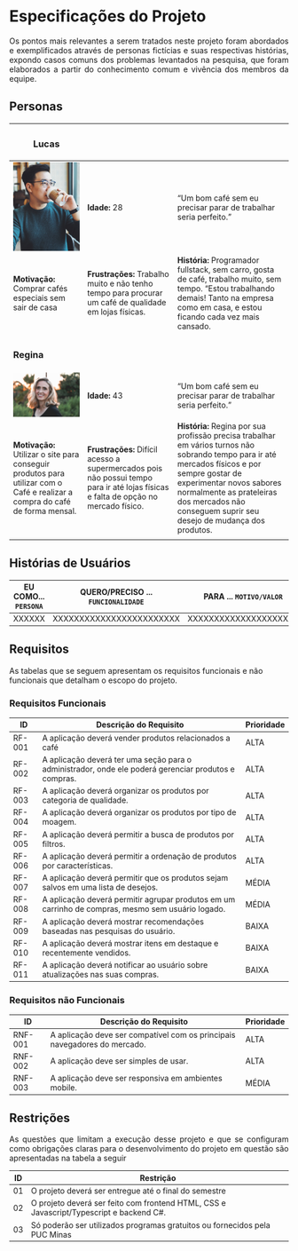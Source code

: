 # Especificações do Projeto

<p align= "justify">Os pontos mais relevantes a serem tratados neste projeto foram abordados e exemplificados através de personas fictícias e suas respectivas histórias, expondo casos comuns dos problemas levantados na pesquisa, que foram elaborados a partir do conhecimento comum e vivência dos membros da equipe.</p>

## Personas

|<h3>**Lucas**</h3> |  ||
| ------------------------------------------------------- | -------------------| ---------|
|<a href="https://unsplash.com/photos/g4DgCF90EM4"><img src=img/personas/lucas.png width="180" alt="Photo by Sung Wang on Unsplash"></a>| **Idade:** 28 | “Um bom café sem eu precisar parar de trabalhar seria perfeito.” |
**Motivação:**  Comprar cafés especiais sem sair de casa| **Frustrações:**  Trabalho muito e não tenho tempo para procurar um café de qualidade em lojas físicas.  |  **História:** Programador fullstack, sem carro, gosta de café, trabalho muito, sem tempo. “Estou trabalhando demais! Tanto na empresa como em casa, e estou ficando cada vez mais cansado.
| |  |  |
|<h3>**Regina**</h3> |  ||
| <a href="https://unsplash.com/photos/_H6wpor9mjs"><img src=img/personas/regina.jpg width="180" alt='Photo by Edward Cisneros on Unsplash'></a>| **Idade:** 43 | “Um bom café sem eu precisar parar de trabalhar seria perfeito.” |
**Motivação:** Utilizar o site para conseguir produtos para utilizar com o Café e realizar a compra do café de forma mensal. | **Frustrações:**  Difícil acesso a supermercados pois não possui tempo para ir até lojas físicas e falta de opção no mercado físico. |  **História:** Regina por sua profissão precisa trabalhar em vários turnos não sobrando tempo para ir até mercados físicos e por sempre gostar de experimentar novos sabores normalmente as prateleiras dos mercados não conseguem suprir seu desejo de mudança dos produtos.
| |  |  |

## Histórias de Usuários

|EU COMO... `PERSONA`| QUERO/PRECISO ... `FUNCIONALIDADE` |PARA ... `MOTIVO/VALOR`                 |
|--------------------|------------------------------------|----------------------------------------|
| XXXXXX | XXXXXXXXXXXXXXXXXXXXXXXX | XXXXXXXXXXXXXXXXXXXXX

## Requisitos

As tabelas que se seguem apresentam os requisitos funcionais e não funcionais que detalham o escopo do projeto.

### Requisitos Funcionais

|ID    | Descrição do Requisito  | Prioridade |
|------|-----------------------------------------|----|
|RF-001| A aplicação deverá vender produtos relacionados a café | ALTA |
|RF-002| A aplicação deverá ter uma seção para o administrador, onde ele poderá gerenciar produtos e compras. | ALTA |
|RF-003| A aplicação deverá organizar os produtos por categoria de qualidade. | ALTA | 
|RF-004| A aplicação deverá organizar os produtos por tipo de moagem. | ALTA | 
|RF-005| A aplicação deverá permitir a busca de produtos por filtros.  | ALTA |
|RF-006| A aplicação deverá permitir a ordenação de produtos por características. | ALTA |
|RF-007| A aplicação deverá permitir que os produtos sejam salvos em uma lista de desejos. | MÉDIA
|RF-008| A aplicação deverá permitir agrupar produtos em um carrinho de compras, mesmo sem usuário logado. | MÉDIA |
|RF-009| A aplicação deverá mostrar recomendações baseadas nas pesquisas do usuário. | BAIXA |
|RF-010| A aplicação deverá mostrar itens em destaque e recentemente vendidos. | BAIXA |
|RF-011| A aplicação deverá notificar ao usuário sobre atualizações nas suas compras. | BAIXA |

### Requisitos não Funcionais

|ID     | Descrição do Requisito  |Prioridade |
|-------|-------------------------|----|
|RNF-001| A aplicação deve ser compatível com os principais navegadores do mercado.| ALTA |
|RNF-002| A aplicação deve ser simples de usar. | ALTA |
|RNF-003| A aplicação deve ser responsiva em ambientes mobile. | MÉDIA |

## Restrições

<p align= "justify">As questões que limitam a execução desse projeto e que se configuram como obrigações claras para o desenvolvimento do projeto em questão são apresentadas na tabela a seguir</p>

|ID| Restrição                                             |
|--|-------------------------------------------------------|
|01| O projeto deverá ser entregue até o final do semestre |
|02| O projeto deverá ser feito com frontend HTML, CSS e Javascript/Typescript e backend C#. |
|03| Só poderão ser utilizados programas gratuitos ou fornecidos pela PUC Minas |